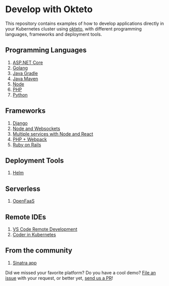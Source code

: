 # Develop with Okteto

This repository contains examples of how to develop applications directly in your Kubernetes cluster using [okteto](https://github.com/okteto/okteto), with different programming languages, frameworks and deployment tools.

## Programming Languages

1. [ASP.NET Core](https://github.com/okteto/aspnetcore-getting-started/)
1. [Golang](https://github.com/okteto/go-getting-started)
1. [Java Gradle](https://github.com/okteto/java-gradle-getting-started)
1. [Java Maven](https://github.com/okteto/java-maven-getting-started)
1. [Node](https://github.com/okteto/node-getting-started)
1. [PHP](https://github.com/okteto/php-getting-started)
1. [Python](python/README.md)

## Frameworks

1. [Django](django/README.md)
1. [Node and Websockets](https://github.com/okteto/node-websocket)
1. [Multiple services with Node and React](https://github.com/okteto/movies)
1. [PHP + Webpack](php/README.md)
1. [Ruby on Rails](ruby/README.md)

## Deployment Tools

1. [Helm](helm/README.md)

## Serverless

1. [OpenFaaS](https://medium.com/okteto/how-to-develop-a-serverless-app-with-openfaas-and-okteto-d85435f0eca1)

## Remote IDEs

1. [VS Code Remote Development](https://okteto.com/blog/vs-code-remote-development-in-kubernetes/)
1. [Coder in Kubernetes](coder/README.md)

## From the community

1. [Sinatra app](https://github.com/jjuarez/okteto-test)

Did we missed your favorite platform? Do you have a cool demo? [File an issue](https://github.com/okteto/samples/issues/new) with your request, or better yet, [send us a PR](https://github.com/okteto/samples/pulls)!
